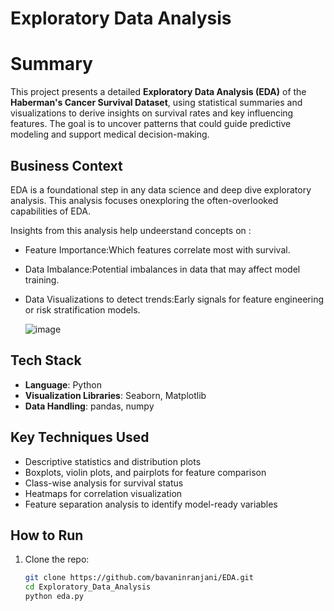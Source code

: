 

# Exploratory Data Analysis

# Summary
This project presents a detailed **Exploratory Data Analysis (EDA)** of the **Haberman's Cancer Survival Dataset**, using statistical summaries and visualizations to derive insights on survival rates and key influencing features. The goal is to uncover patterns that could guide predictive modeling and support medical decision-making.

## Business Context

EDA is a foundational step in any data science and deep dive exploratory analysis. This analysis focuses onexploring the often-overlooked capabilities of EDA.

Insights from this analysis help undeerstand concepts on :
- Feature Importance:Which features correlate most with survival.
- Data Imbalance:Potential imbalances in data that may affect model training.
- Data Visualizations to detect trends:Early signals for feature engineering or risk stratification models.

  ![image](https://github.com/user-attachments/assets/aaf8d408-af84-4fdd-a257-d8c1fc675b01)


## Tech Stack

- **Language**: Python
- **Visualization Libraries**: Seaborn, Matplotlib
- **Data Handling**: pandas, numpy

## Key Techniques Used

- Descriptive statistics and distribution plots
- Boxplots, violin plots, and pairplots for feature comparison
- Class-wise analysis for survival status
- Heatmaps for correlation visualization
- Feature separation analysis to identify model-ready variables

##  How to Run

1. Clone the repo:
   ```bash
   git clone https://github.com/bavaninranjani/EDA.git
   cd Exploratory_Data_Analysis
   python eda.py
